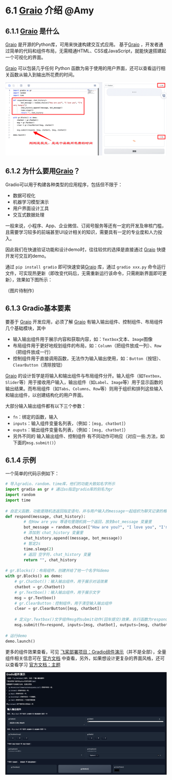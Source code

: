 # 6.1 [Graio](https://www.gradio.app/) 介绍 @Amy

## 6.1.1 [Graio](https://www.gradio.app/) 是什么

[Graio](https://www.gradio.app/) 是开源的Python库，可用来快速构建交互式应用。
​基于[Graio](https://www.gradio.app/) ，开发者通过简单的代码和组件布局，无需精通HTML、CSS或JavaScript，就能快速搭建起一个可视化的界面。

[Graio](https://www.gradio.app/) 可以包装几乎任何 Python 函数为易于使用的用户界面，还可以查看运行相关函数从输入到输出所花费的时间。

![显示消耗时间](./images/show_time.png)

## 6.1.2 为什么要用[Graio](https://www.gradio.app/)？

Gradio可以用于构建各种类型的应用程序，包括但不限于：

- 数据可视化
- 机器学习模型演示
- 用户界面设计工具
- 交互式数据处理

一般来说，小程序、App、企业微信、订阅号服务等还有一定的开发及审核门槛，且需要学习较多的前端甚至UI设计相关的知识，需要具有一定的专业度和人力投入。

因此我们在快速验证功能和设计demo时，往往较优的选择是直接通过 [Graio](https://www.gradio.app/) 快捷开发可交互的demo。

通过 `pip install gradio` 即可快速安装[Graio](https://www.gradio.app/) 库，通过 `gradio xxx.py` 命令运行文件，可实现热更新（即改变代码后，无需重新运行该命令，只需刷新界面即可更新），效果如下图所示：

（图片待制作）

## 6.1.3 Gradio基本要素

要基于 [Graio](https://www.gradio.app/) 开发应用，必须了解 [Graio](https://www.gradio.app/) 有输入输出组件、控制组件、布局组件几个基础模块，其中
- 输入输出组件用于展示内容和获取内容，如：`Textbox`文本、`Image`图像
- 布局组件用于更好地规划组件的布局，如：`Column`（把组件放成一列）、`Row`（把组件放成一行）
- 控制组件用于直接调用函数，无法作为输入输出使用，如：`Button`（按钮）、`ClearButton`（清除按钮）

[Graio](https://www.gradio.app/) 的设计哲学是将输入和输出组件与布局组件分开。输入组件（如`Textbox`、`Slider`等）用于接收用户输入，输出组件（如`Label`、`Image`等）用于显示函数的输出结果。而布局组件（如`Tabs`、`Columns`、`Row`等）则用于组织和排列这些输入和输出组件，以创建结构化的用户界面。

大部分输入输出组件都有以下三个参数：
- `fn`：绑定的函数，输入
- `inputs`：输入组件变量名列表，（例如：`[msg, chatbot]`）
- `ouputs`：输出组件变量名列表，（例如：`[msg, chatbot]`）
- 另外不同的 输入输出组件、控制组件 有不同动作可响应（对应一些.方法，如下面的`msg.submit()`）

## 6.1.4 示例
一个简单的代码示例如下：

```python
# 导入gradio、random、time库，他们的功能大致如名字所示
import gradio as gr # 通过as指定gradio库的别名为gr
import random
import time

# 自定义函数，功能是随机选返回指定语句，并与用户输入的message一起组织为聊天记录的格式返回
def respond(message, chat_history):
        # 在How are you 等语句里随机挑一个返回，放到bot_message 变量里
        bot_message = random.choice(["How are you?", "I love you", "I'm very hungry"])
        # 添加到 chat_history 变量里
        chat_history.append((message, bot_message))
        # 暂定2s
        time.sleep(2)
        # 返回 空字符，chat_history 变量
        return "", chat_history

# gr.Blocks()：布局组件，创建并给了他一个名字叫demo
with gr.Blocks() as demo:
    # gr.Chatbot()：输入输出组件，用于展示对话效果
    chatbot = gr.Chatbot()
    # gr.Textbox()：输入输出组件，用于展示文字
    msg = gr.Textbox()
    # gr.ClearButton：控制组件，用于清空输入输出组件
    clear = gr.ClearButton([msg, chatbot])

    # 定义gr.Textbox()文字组件msg的submit动作(回车提交)效果，执行函数为respond, 第一个[msg, chatbot]是输入，第二个[msg, chatbot]是输出
    msg.submit(fn=respond, inputs=[msg, chatbot], outputs=[msg, chatbot])

# 运行demo
demo.launch()
```

更多的组件效果查看，可见 [飞桨部署项目：Gradio组件演示](https://aistudio.baidu.com/application/detail/30723)（并不是全部），全量组件相关信息可在 [官方文档](https://www.gradio.app/guides/quickstart) 中查看，另外，如果想设计更复杂的界面风格，还可以查看学习 [官方文档：主题](https://www.gradio.app/guides/theming-guide)

![Gradio组件演示](./images/gradio_demo.png)
